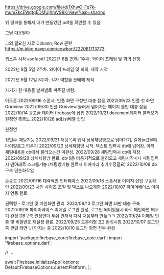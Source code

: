 https://drive.google.com/file/d/1XhwO-Fq7k-mumZkcEWgtqEDMUjXmV98K/view?usp=sharing

위 링크를 통해서 내가 만들었던 pdf를 확인할 수 있음.

그냥 다운받아

그외 필요한 자료
Column, Row 관련
https://m.blog.naver.com/cowbori/222081713773

캡스톤 시작
asdfasdf
2022년 8월 29일 1주차. 와이어 프레임 및 회의 진행

2022년 9월 5일  2주차. 와이어 프레임 및 회의, 제작 시작

2022년 9월 12일 3주차, 각자 역할을 분배해 제작



자기가 한 내용들 날짜별로 써주길 바람.



이도훈
2022/09/16 스폰서, 인플 화면 구성만 대충 잡음
2022/09/23 인플 첫 화면 Gridview
2022/09/30 인플 Gridview 눌러서 넘어가는 페이지 틀만 대충 잡음
2022/10/14 광고글 데이터 firebase에 삽입
2022/10/21 document데이터 불러오기 원정연 똑똑노
2022/10/28 adList배열 삽입

원정연


정민수-채팅기능
2022/09/21 채팅목록 탭시 상세채팅방으로 넘어가기, 길게눌렀을떄 다이얼로그 띄우기
2022/09/23 상세채팅방 시작. 텍스트 입력시 db에 넘어감. 아직 채팅내용을 db에서 불러오는건 미완성.
2022/09/28 채팅입력시 db에 저장.
2022/09/29 상세채팅방 완료. db내용 비동기적으로 불러오고 채팅시작시나 채팅입력시 맨아래로 스크롤기능 (채팅방기능 완료시 이에따라 추가수정필요)
2022/10/08 db구조 단순화작업

손승호
2022/09/16 대략적인 인터페이스
2022/09/18 스폰서용 이미지 삽입 구동확인
2022/09/23 사진 사이즈 조절 및 텍스트 나오게함
2022/10/07 파이어베이스 이미지 연동 완료

권택형 - 로그인 및 메인화면 관리.
2022/09/13  로그인 화면 UI만 대충 구축
2022/09/18  파이어베이스 이메일 로그인 완성, 로그인 되어있을시 바로 메인화면 띄우기 완성
            DB구축 원정연이 푸쉬 안해서 다시 처음부터 만듦ㅋㅋ 
2022/09/24  이메일 인증 및 비밀번호 재설정 완료.
2022/09/25  도훈이형 프2 완성시킴
2022/10/07  로그인쪽 관련 화면 UI 만지는 중
2022/10/10  로그인 화면 전부 완성

import 'package:firebase_core/firebase_core.dart';
import 'firebase_options.dart';

// ...

await Firebase.initializeApp(
options: DefaultFirebaseOptions.currentPlatform,
);

